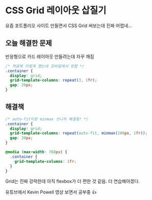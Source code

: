 # CSS Grid 레이아웃 삽질기

요즘 포트폴리오 사이트 만들면서 CSS Grid 써보는데 진짜 어렵네...

## 오늘 해결한 문제

반응형으로 카드 레이아웃 만들려는데 자꾸 깨짐
```css
/* 처음에 이렇게 했는데 모바일에서 망함 */
.container {
  display: grid;
  grid-template-columns: repeat(3, 1fr);
  gap: 20px;
}
```

## 해결책
```css
/* auto-fit이랑 minmax 쓰니까 해결됨! */
.container {
  display: grid;
  grid-template-columns: repeat(auto-fit, minmax(280px, 1fr));
  gap: 20px;
}

@media (max-width: 768px) {
  .container {
    grid-template-columns: 1fr;
  }
}
```

Grid는 진짜 강력한데 아직 flexbox가 더 편한 것 같음. 더 연습해야겠다.

유튜브에서 Kevin Powell 영상 보면서 공부중 👍

